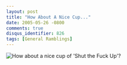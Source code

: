```yaml
---
layout: post
title: "How About A Nice Cup..."
date: 2005-05-26 -0800
comments: true
disqus_identifier: 826
tags: [General Ramblings]
---
```

![How about a nice cup of 'Shut the Fuck
Up'?](https://hyqi8g.dm1.livefilestore.com/y2pPT86clLxXSO3kNhtR_vCxxZe6EnsZbx2z13-yyIb7N7TRZiL43lTjy_sARpGobzLOuVplQdSRYd5xumOZpPRS-e7YT1pPDo-QqMk9VrJaPM/20050526nicecup.jpg?psid=1)
